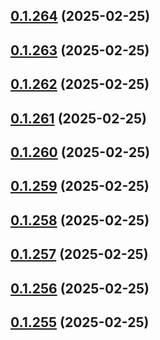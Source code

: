 ## [0.1.264](https://github.com/binary-braids/terraform-oracle/compare/v0.1.263...v0.1.264) (2025-02-25)



## [0.1.263](https://github.com/binary-braids/terraform-oracle/compare/v0.1.262...v0.1.263) (2025-02-25)



## [0.1.262](https://github.com/binary-braids/terraform-oracle/compare/v0.1.261...v0.1.262) (2025-02-25)



## [0.1.261](https://github.com/binary-braids/terraform-oracle/compare/v0.1.260...v0.1.261) (2025-02-25)



## [0.1.260](https://github.com/binary-braids/terraform-oracle/compare/v0.1.259...v0.1.260) (2025-02-25)



## [0.1.259](https://github.com/binary-braids/terraform-oracle/compare/v0.1.258...v0.1.259) (2025-02-25)



## [0.1.258](https://github.com/binary-braids/terraform-oracle/compare/v0.1.257...v0.1.258) (2025-02-25)



## [0.1.257](https://github.com/binary-braids/terraform-oracle/compare/v0.1.256...v0.1.257) (2025-02-25)



## [0.1.256](https://github.com/binary-braids/terraform-oracle/compare/v0.1.255...v0.1.256) (2025-02-25)



## [0.1.255](https://github.com/binary-braids/terraform-oracle/compare/v0.1.254...v0.1.255) (2025-02-25)



